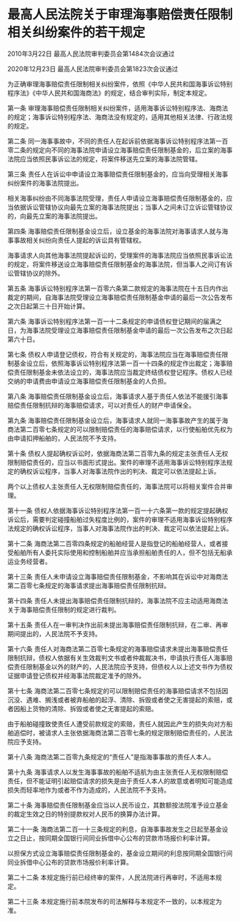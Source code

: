 # 最高人民法院关于审理海事赔偿责任限制相关纠纷案件的若干规定

2010年3月22日 最高人民法院审判委员会第1484次会议通过

2020年12月23日 最高人民法院审判委员会第1823次会议通过

为正确审理海事赔偿责任限制相关纠纷案件，依照《中华人民共和国海事诉讼特别程序法》《中华人民共和国海商法》的规定，结合审判实际，制定本规定。

第一条 审理海事赔偿责任限制相关纠纷案件，适用海事诉讼特别程序法、海商法的规定；海事诉讼特别程序法、海商法没有规定的，适用其他相关法律、行政法规的规定。

第二条 同一海事事故中，不同的责任人在起诉前依据海事诉讼特别程序法第一百零二条的规定向不同的海事法院申请设立海事赔偿责任限制基金的，后立案的海事法院应当依照民事诉讼法的规定，将案件移送先立案的海事法院管辖。

第三条 责任人在诉讼中申请设立海事赔偿责任限制基金的，应当向受理相关海事纠纷案件的海事法院提出。

相关海事纠纷由不同海事法院受理，责任人申请设立海事赔偿责任限制基金的，应当依据诉讼管辖协议向最先立案的海事法院提出；当事人之间未订立诉讼管辖协议的，向最先立案的海事法院提出。

第四条 海事赔偿责任限制基金设立后，设立基金的海事法院对海事请求人就与海事事故相关纠纷向责任人提起的诉讼具有管辖权。

海事请求人向其他海事法院提起诉讼的，受理案件的海事法院应当依照民事诉讼法的规定，将案件移送设立海事赔偿责任限制基金的海事法院，但当事人之间订有诉讼管辖协议的除外。

第五条 海事诉讼特别程序法第一百零六条第二款规定的海事法院在十五日内作出裁定的期间，自海事法院受理设立海事赔偿责任限制基金申请的最后一次公告发布之次日起第三十日开始计算。

第六条 海事诉讼特别程序法第一百一十二条规定的申请债权登记期间的届满之日，为海事法院受理设立海事赔偿责任限制基金申请的最后一次公告发布之次日起第六十日。

第七条 债权人申请登记债权，符合有关规定的，海事法院应当在海事赔偿责任限制基金设立后，依照海事诉讼特别程序法第一百一十四条的规定作出裁定；海事赔偿责任限制基金未依法设立的，海事法院应当裁定终结债权登记程序。债权人已经交纳的申请费由申请设立海事赔偿责任限制基金的人负担。

第八条 海事赔偿责任限制基金设立后，海事请求人基于责任人依法不能援引海事赔偿责任限制抗辩的海事赔偿请求，可以对责任人的财产申请保全。

第九条 海事赔偿责任限制基金设立后，海事请求人就同一海事事故产生的属于海商法第二百零七条规定的可以限制赔偿责任的海事赔偿请求，以行使船舶优先权为由申请扣押船舶的，人民法院不予支持。

第十条 债权人提起确权诉讼时，依据海商法第二百零九条的规定主张责任人无权限制赔偿责任的，应当以书面形式提出。案件的审理不适用海事诉讼特别程序法规定的确权诉讼程序，当事人对海事法院作出的判决、裁定可以依法提起上诉。

两个以上债权人主张责任人无权限制赔偿责任的，海事法院可以将相关案件合并审理。

第十一条 债权人依据海事诉讼特别程序法第一百一十六条第一款的规定提起确权诉讼后，需要判定碰撞船舶过失程度比例的，案件的审理不适用海事诉讼特别程序法规定的确权诉讼程序，当事人对海事法院作出的判决、裁定可以依法提起上诉。

第十二条 海商法第二百零四条规定的船舶经营人是指登记的船舶经营人，或者接受船舶所有人委托实际使用和控制船舶并应当承担船舶责任的人，但不包括无船承运业务经营者。

第十三条 责任人未申请设立海事赔偿责任限制基金，不影响其在诉讼中对海商法第二百零七条规定的海事请求提出海事赔偿责任限制抗辩。

第十四条 责任人未提出海事赔偿责任限制抗辩的，海事法院不应主动适用海商法关于海事赔偿责任限制的规定进行裁判。

第十五条 责任人在一审判决作出前未提出海事赔偿责任限制抗辩，在二审、再审期间提出的，人民法院不予支持。

第十六条 责任人对海商法第二百零七条规定的海事赔偿请求未提出海事赔偿责任限制抗辩，债权人依据有关生效裁判文书或者仲裁裁决书，申请执行责任人海事赔偿责任限制基金以外的财产的，人民法院应予支持，但债权人以上述文书作为债权证据申请登记债权并经海事法院裁定准予的除外。

第十七条 海商法第二百零七条规定的可以限制赔偿责任的海事赔偿请求不包括因沉没、遇难、搁浅或者被弃船舶的起浮、清除、拆毁或者使之无害提起的索赔，或者因船上货物的清除、拆毁或者使之无害提起的索赔。

由于船舶碰撞致使责任人遭受前款规定的索赔，责任人就因此产生的损失向对方船舶追偿时，被请求人主张依据海商法第二百零七条的规定限制赔偿责任的，人民法院应予支持。

第十八条 海商法第二百零九条规定的“责任人”是指海事事故的责任人本人。

第十九条 海事请求人以发生海事事故的船舶不适航为由主张责任人无权限制赔偿责任，但不能证明引起赔偿请求的损失是由于责任人本人的故意或者明知可能造成损失而轻率地作为或者不作为造成的，人民法院不予支持。

第二十条 海事赔偿责任限制基金应当以人民币设立，其数额按法院准予设立基金的裁定生效之日的特别提款权对人民币的换算办法计算。

第二十一条 海商法第二百一十三条规定的利息，自海事事故发生之日起至基金设立之日止，按同期全国银行间同业拆借中心公布的贷款市场报价利率计算。

以担保方式设立海事赔偿责任限制基金的，基金设立期间的利息按同期全国银行间同业拆借中心公布的贷款市场报价利率计算。

第二十二条 本规定施行前已经终审的案件，人民法院进行再审时，不适用本规定。

第二十三条 本规定施行前本院发布的司法解释与本规定不一致的，以本规定为准。
